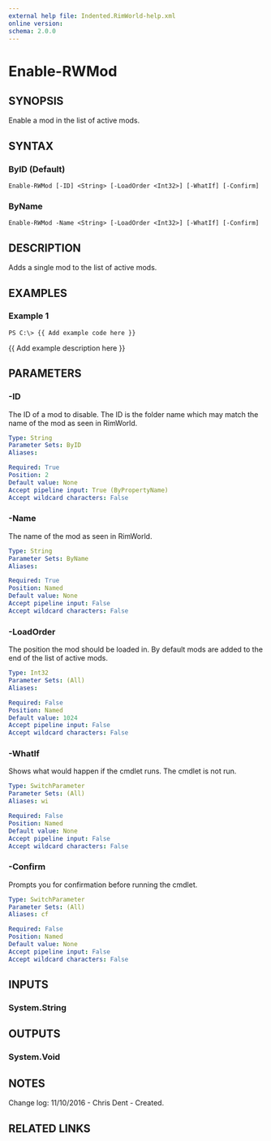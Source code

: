 ```yaml
---
external help file: Indented.RimWorld-help.xml
online version: 
schema: 2.0.0
---
```


# Enable-RWMod

## SYNOPSIS
Enable a mod in the list of active mods.

## SYNTAX

### ByID (Default)
```
Enable-RWMod [-ID] <String> [-LoadOrder <Int32>] [-WhatIf] [-Confirm]
```

### ByName
```
Enable-RWMod -Name <String> [-LoadOrder <Int32>] [-WhatIf] [-Confirm]
```

## DESCRIPTION
Adds a single mod to the list of active mods.

## EXAMPLES

### Example 1
```
PS C:\> {{ Add example code here }}
```

{{ Add example description here }}

## PARAMETERS

### -ID
The ID of a mod to disable.
The ID is the folder name which may match the name of the mod as seen in RimWorld.

```yaml
Type: String
Parameter Sets: ByID
Aliases: 

Required: True
Position: 2
Default value: None
Accept pipeline input: True (ByPropertyName)
Accept wildcard characters: False
```

### -Name
The name of the mod as seen in RimWorld.

```yaml
Type: String
Parameter Sets: ByName
Aliases: 

Required: True
Position: Named
Default value: None
Accept pipeline input: False
Accept wildcard characters: False
```

### -LoadOrder
The position the mod should be loaded in.
By default mods are added to the end of the list of active mods.

```yaml
Type: Int32
Parameter Sets: (All)
Aliases: 

Required: False
Position: Named
Default value: 1024
Accept pipeline input: False
Accept wildcard characters: False
```

### -WhatIf
Shows what would happen if the cmdlet runs.
The cmdlet is not run.

```yaml
Type: SwitchParameter
Parameter Sets: (All)
Aliases: wi

Required: False
Position: Named
Default value: None
Accept pipeline input: False
Accept wildcard characters: False
```

### -Confirm
Prompts you for confirmation before running the cmdlet.

```yaml
Type: SwitchParameter
Parameter Sets: (All)
Aliases: cf

Required: False
Position: Named
Default value: None
Accept pipeline input: False
Accept wildcard characters: False
```

## INPUTS

### System.String

## OUTPUTS

### System.Void

## NOTES
Change log:
    11/10/2016 - Chris Dent - Created.

## RELATED LINKS

